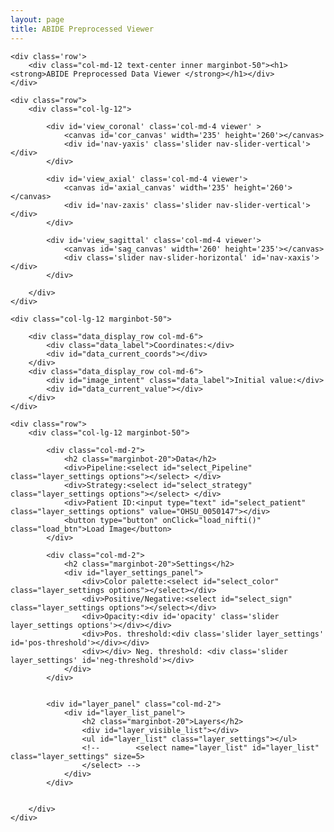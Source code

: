```yaml
---
layout: page
title: ABIDE Preprocessed Viewer
---
```


<link href="stylesheets/style.css" media="screen" rel="stylesheet" type="text/css" />
<link href="stylesheets/bootstrap.min.css" media="screen" rel="stylesheet" type="text/css" />
<script src="javascripts/panzoom.js" type="text/javascript"></script>
<script src="javascripts/jquery.min.js" type="text/javascript"></script>
<script src="javascripts/xtk.js" type="text/javascript"></script>
<script src="javascripts/jquery-ui.min.js" type="text/javascript"></script>
<script src="javascripts/bootstrap.min.js" type="text/javascript"></script>
<script src="javascripts/rainbow.js" type="text/javascript"></script>
<script src="javascripts/sylvester.js" type="text/javascript"></script>
<script src="javascripts/amplify.min.js" type="text/javascript"></script>
<script src="javascripts/viewer.js" type="text/javascript"></script>
<script src="javascripts/app.js" type="text/javascript"></script>

<div class='container'>

	<div class='row'>
		<div class="col-md-12 text-center inner marginbot-50"><h1> <strong>ABIDE Preprocessed Data Viewer </strong></h1></div>
	</div>

	<div class="row">
		<div class="col-lg-12">

			<div id='view_coronal' class='col-md-4 viewer' >
				<canvas id='cor_canvas' width='235' height='260'></canvas>
				<div id='nav-yaxis' class='slider nav-slider-vertical'></div>
			</div>

			<div id='view_axial' class='col-md-4 viewer'>
				<canvas id='axial_canvas' width='235' height='260'></canvas>
				<div id='nav-zaxis' class='slider nav-slider-vertical'></div>
			</div>

			<div id='view_sagittal' class='col-md-4 viewer'>
				<canvas id='sag_canvas' width='260' height='235'></canvas>
				<div class='slider nav-slider-horizontal' id='nav-xaxis'></div>
			</div>

		</div>
	</div>

	<div class="col-lg-12 marginbot-50">

		<div class="data_display_row col-md-6">
			<div class="data_label">Coordinates:</div>
			<div id="data_current_coords"></div>
		</div>
		<div class="data_display_row col-md-6">
			<div id="image_intent" class="data_label">Initial value:</div>
			<div id="data_current_value"></div>
		</div>
	</div>

	<div class="row">
		<div class="col-lg-12 marginbot-50"> 

			<div class="col-md-2">
				<h2 class="marginbot-20">Data</h2>
				<div>Pipeline:<select id="select_Pipeline" class="layer_settings options"></select> </div>
				<div>Strategy:<select id="select_strategy" class="layer_settings options"></select> </div>
				<div>Patient ID:<input type="text" id="select_patient" class="layer_settings options" value="OHSU_0050147"></div>
				<button type="button" onClick="load_nifti()" class="load_btn">Load Image</button>
			</div>

			<div class="col-md-2">
				<h2 class="marginbot-20">Settings</h2>
				<div id="layer_settings_panel">
					<div>Color palette:<select id="select_color" class="layer_settings options"></select></div>
					<div>Positive/Negative:<select id="select_sign" class="layer_settings options"></select></div>
					<div>Opacity:<div id='opacity' class='slider layer_settings options'></div></div>
					<div>Pos. threshold:<div class='slider layer_settings' id='pos-threshold'></div></div>
					<div></div> Neg. threshold: <div class='slider layer_settings' id='neg-threshold'></div>
				</div>
			</div>
			

			<div id="layer_panel" class="col-md-2">
				<div id="layer_list_panel">
					<h2 class="marginbot-20">Layers</h2>
					<div id="layer_visible_list"></div>
					<ul id="layer_list" class="layer_settings"></ul>
					<!-- 		<select name="layer_list" id="layer_list" class="layer_settings" size=5>
					</select> -->
				</div>
			</div>


		</div>
	</div>

</div>
<script>
function load_nifti() {
	viewer.clearImages();
	pipeline = $('#select_Pipeline').val();
	strategy = $('#select_strategy').val();
	patient = $('#select_patient').val();

	images = [
		// {
		// 	'url': 'data/MNI152_3mm.nii.gz',
		// 	'name': 'MNI152 3mm',
		// 	'colorPalette': 'grayscale',
		// 	'cache': false,
		// 	'intent': 'Intensity:'
		// },
		{
			'url': 'https://s3.amazonaws.com/fcp-indi/data/Projects/ABIDE_Initiative/Outputs/'+ pipeline +'/' + strategy + '/alff/OHSU_0050147_alff.nii.gz',
			'name': 'ALFF',
			'colorPalette': 'red-yellow-blue',
			'intent': 'z-score:'
		},
		{
			'url': 'https://s3.amazonaws.com/fcp-indi/data/Projects/ABIDE_Initiative/Outputs/'+ pipeline +'/' + strategy + '/falff/' + patient + '_falff.nii.gz',
			'name': 'fALFF',
			'colorPalette': 'red-yellow-blue',
			'intent': 'z-score:'
		},
		{
			'url': 'https://s3.amazonaws.com/fcp-indi/data/Projects/ABIDE_Initiative/Outputs/'+ pipeline +'/' + strategy + '/vmhc/' + patient + '_vmhc.nii.gz',
			'name': 'VMHC',
			'colorPalette': 'red-yellow-blue',
			'intent': 'z-score:'
		},
		{
			'url': 'https://s3.amazonaws.com/fcp-indi/data/Projects/ABIDE_Initiative/Outputs/'+ pipeline +'/' + strategy + '/lfcd/' + patient + '_lfcd.nii.gz',
			'name': 'LFCD',
			'colorPalette': 'red-yellow-blue',
			'intent': 'z-score:'
		},
		{
			'url': 'https://s3.amazonaws.com/fcp-indi/data/Projects/ABIDE_Initiative/Outputs/'+ pipeline +'/' + strategy + '/reho/' + patient + '_reho.nii.gz',
			'name': 'REHO',
			'colorPalette': 'red-yellow-blue',
			'intent': 'z-score:'
		},
		{
			'url': 'https://s3.amazonaws.com/fcp-indi/data/Projects/ABIDE_Initiative/Outputs/'+ pipeline +'/' + strategy + '/degree_weighted/' + patient + '_degree_weighted.nii.gz',
			'name': 'Degree Weighted',
			'colorPalette': 'red-yellow-blue',
			'intent': 'z-score:'
		},
		{
			'url': 'https://s3.amazonaws.com/fcp-indi/data/Projects/ABIDE_Initiative/Outputs/'+ pipeline +'/' + strategy + '/degree_binarize/' + patient + '_degree_binarize.nii.gz',
			'name': 'Degree Binarized',
			'colorPalette': 'red-yellow-blue',
			'intent': 'z-score:'
		},
		{
			'url': 'https://s3.amazonaws.com/fcp-indi/data/Projects/ABIDE_Initiative/Outputs/'+ pipeline +'/' + strategy + '/eigenvector_weighted/' + patient + '_eigenvector_weighted.nii.gz',
			'name': 'Eigenvector Weighted',
			'colorPalette': 'red-yellow-blue',
			'intent': 'Intensity:'
		},
		{
			'url': 'https://s3.amazonaws.com/fcp-indi/data/Projects/ABIDE_Initiative/Outputs/'+ pipeline +'/' + strategy + '/eigenvector_binarize/' + patient + '_eigenvector_binarize.nii.gz',
			'name': 'Eigenvector Binarized',
			'colorPalette': 'red-yellow-blue',
			'intent': 'Intensity:'
		}
	];

	viewer.loadImages(images);
};
</script>
